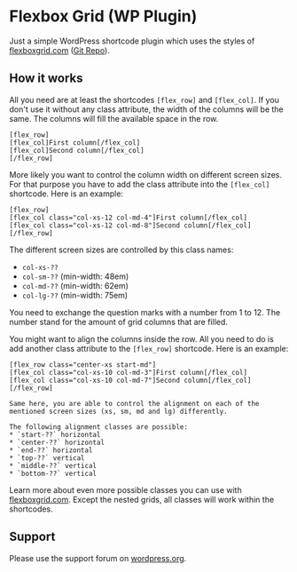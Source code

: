 # Flexbox Grid (WP Plugin)

Just a simple WordPress shortcode plugin which uses the styles of [flexboxgrid.com](http://flexboxgrid.com) ([Git Repo](https://github.com/kristoferjoseph/flexboxgrid)).

## How it works
All you need are at least the shortcodes `[flex_row]` and `[flex_col]`. If you don't use it without any class attribute, the width of the columns will be the same. The columns will fill the available space in the row.
```
[flex_row]
[flex_col]First column[/flex_col]
[flex_col]Second column[/flex_col]
[/flex_row]
```

More likely you want to control the column width on different screen sizes. For that purpose you have to add the class attribute into the `[flex_col]` shortcode. Here is an example:
```
[flex_row]
[flex_col class="col-xs-12 col-md-4"]First column[/flex_col]
[flex_col class="col-xs-12 col-md-8"]Second column[/flex_col]
[/flex_row]
```
The different screen sizes are controlled by this class names:
* `col-xs-??`
* `col-sm-??` (min-width: 48em)
* `col-md-??` (min-width: 62em)
* `col-lg-??` (min-width: 75em)

You need to exchange the question marks with a number from 1 to 12. The number stand for the amount of grid columns that are filled.

You might want to align the columns inside the row. All you need to do is add another class attribute to the `[flex_row]` shortcode. Here is an example:
```
[flex_row class="center-xs start-md"]
[flex_col class="col-xs-10 col-md-3"]First column[/flex_col]
[flex_col class="col-xs-10 col-md-7"]Second column[/flex_col]
[/flex_row]

Same here, you are able to control the alignment on each of the mentioned screen sizes (xs, sm, md and lg) differently.

The following alignment classes are possible:
* `start-??` horizontal
* `center-??` horizontal
* `end-??` horizontal
* `top-??` vertical
* `middle-??` vertical
* `bottom-??` vertical
```

Learn more about even more possible classes you can use with [flexboxgrid.com](http://flexboxgrid.com). Except the nested grids, all classes will work within the shortcodes.

## Support
Please use the support forum on [wordpress.org](https://wordpress.org/plugins/flexbox-grid).